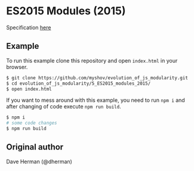 # ES2015 Modules (2015)

Specification [here](http://www.ecma-international.org/ecma-262/6.0/#sec-modules)

## Example

To run this example clone this repository and open `index.html` in your browser.

```bash
$ git clone https://github.com/myshov/evolution_of_js_modularity.git
$ cd evolution_of_js_modularity/5_ES2015_modules_2015/
$ open index.html
```
If you want to mess around with this example, you need to run `npm i` and after changing of code execute `npm run build`.

```bash
$ npm i
# some code changes
$ npm run build
```

## Original author

Dave Herman (@dherman)
